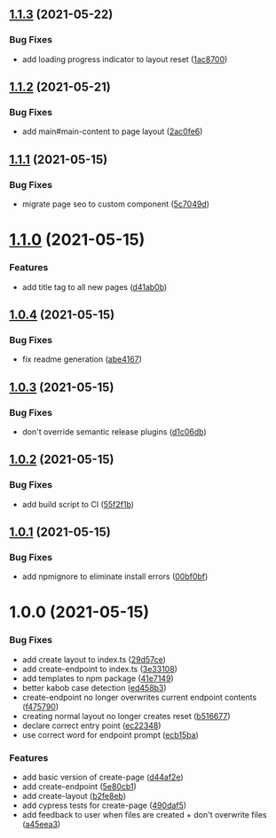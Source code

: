 ## [1.1.3](https://github.com/Nick-Mazuk/sveltekit-cli/compare/v1.1.2...v1.1.3) (2021-05-22)


### Bug Fixes

* add loading progress indicator to layout reset ([1ac8700](https://github.com/Nick-Mazuk/sveltekit-cli/commit/1ac8700fcb2fe55e654dfa5c13d55d25b6245fde))

## [1.1.2](https://github.com/Nick-Mazuk/sveltekit-cli/compare/v1.1.1...v1.1.2) (2021-05-21)


### Bug Fixes

* add main#main-content to page layout ([2ac0fe6](https://github.com/Nick-Mazuk/sveltekit-cli/commit/2ac0fe6aaabd5885ea4b3bc20a72578bb13455f9))

## [1.1.1](https://github.com/Nick-Mazuk/sveltekit-cli/compare/v1.1.0...v1.1.1) (2021-05-15)


### Bug Fixes

* migrate page seo to custom component ([5c7049d](https://github.com/Nick-Mazuk/sveltekit-cli/commit/5c7049d2270d37675166fc6008c4b68245d04069))

# [1.1.0](https://github.com/Nick-Mazuk/sveltekit-cli/compare/v1.0.4...v1.1.0) (2021-05-15)


### Features

* add title tag to all new pages ([d41ab0b](https://github.com/Nick-Mazuk/sveltekit-cli/commit/d41ab0bf5055171ac3167fa85294b7bd2cec02fd))

## [1.0.4](https://github.com/Nick-Mazuk/sveltekit-cli/compare/v1.0.3...v1.0.4) (2021-05-15)


### Bug Fixes

* fix readme generation ([abe4167](https://github.com/Nick-Mazuk/sveltekit-cli/commit/abe41670247821a0018a8b348816c0411b1eea97))

## [1.0.3](https://github.com/Nick-Mazuk/sveltekit-cli/compare/v1.0.2...v1.0.3) (2021-05-15)


### Bug Fixes

* don't override semantic release plugins ([d1c06db](https://github.com/Nick-Mazuk/sveltekit-cli/commit/d1c06db0e2e51f7b6da8b277738584198f34620c))

## [1.0.2](https://github.com/Nick-Mazuk/sveltekit-cli/compare/v1.0.1...v1.0.2) (2021-05-15)


### Bug Fixes

* add build script to CI ([55f2f1b](https://github.com/Nick-Mazuk/sveltekit-cli/commit/55f2f1b19e59813f62989b928889b5e04f4cdcda))

## [1.0.1](https://github.com/Nick-Mazuk/sveltekit-cli/compare/v1.0.0...v1.0.1) (2021-05-15)


### Bug Fixes

* add npmignore to eliminate install errors ([00bf0bf](https://github.com/Nick-Mazuk/sveltekit-cli/commit/00bf0bf675a58f755f7a82016a63d5b51f4d41a1))

# 1.0.0 (2021-05-15)


### Bug Fixes

* add create layout to index.ts ([29d57ce](https://github.com/Nick-Mazuk/sveltekit-cli/commit/29d57ce3cb5b3d5fd66f48321862bdb3f7cea8ea))
* add create-endpoint to index.ts ([3e33108](https://github.com/Nick-Mazuk/sveltekit-cli/commit/3e33108b119474667fe6e25c93cf9e241b3dbff8))
* add templates to npm package ([41e7149](https://github.com/Nick-Mazuk/sveltekit-cli/commit/41e71495987e35752f8e7023d16a52b01060c208))
* better kabob case detection ([ed458b3](https://github.com/Nick-Mazuk/sveltekit-cli/commit/ed458b3dc2aee6b828fd24164f90f782e5825847))
* create-endpoint no longer overwrites current endpoint contents ([f475790](https://github.com/Nick-Mazuk/sveltekit-cli/commit/f4757909fac190c6cd2e03a94fedc249eeb2ced5))
* creating normal layout no longer creates reset ([b516677](https://github.com/Nick-Mazuk/sveltekit-cli/commit/b516677b99c57b4c913de063a86c060f197ec8e9))
* declare correct entry point ([ec22348](https://github.com/Nick-Mazuk/sveltekit-cli/commit/ec2234847040248890f1eab3eab7d29f21fafeb1))
* use correct word for endpoint prompt ([ecb15ba](https://github.com/Nick-Mazuk/sveltekit-cli/commit/ecb15ba9947d87129c15cfa79697a5c3cfc58a5e))


### Features

* add basic version of create-page ([d44af2e](https://github.com/Nick-Mazuk/sveltekit-cli/commit/d44af2e018695f4fb5d3e4daccd24fc47641463b))
* add create-endpoint ([5e80cb1](https://github.com/Nick-Mazuk/sveltekit-cli/commit/5e80cb1df780f0291e09d777fbf4c79854be7452))
* add create-layout ([b2fe8eb](https://github.com/Nick-Mazuk/sveltekit-cli/commit/b2fe8ebf3a3ed28d254be1232fd36564b2217eba))
* add cypress tests for create-page ([490daf5](https://github.com/Nick-Mazuk/sveltekit-cli/commit/490daf50d9eb5847f001489b62bcb549037610dc))
* add feedback to user when files are created + don't overwrite files ([a45eea3](https://github.com/Nick-Mazuk/sveltekit-cli/commit/a45eea3582c56093407ea8f95cf984abe4a3f7d5))
